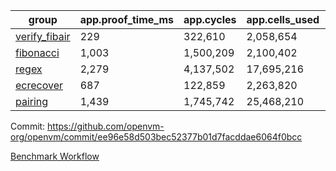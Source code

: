 | group | app.proof_time_ms | app.cycles | app.cells_used | leaf.proof_time_ms | leaf.cycles | leaf.cells_used |
| -- | -- | -- | -- | -- | -- | -- |
| [verify_fibair](https://github.com/openvm-org/openvm/blob/benchmark-results/benchmarks-pr/2186/verify_fibair-ee96e58d503bec52377b01d7facddae6064f0bcc.md) | 229 |  322,610 |  2,058,654 |- | - | - |
| [fibonacci](https://github.com/openvm-org/openvm/blob/benchmark-results/benchmarks-pr/2186/fibonacci-ee96e58d503bec52377b01d7facddae6064f0bcc.md) | 1,003 |  1,500,209 |  2,100,402 |- | - | - |
| [regex](https://github.com/openvm-org/openvm/blob/benchmark-results/benchmarks-pr/2186/regex-ee96e58d503bec52377b01d7facddae6064f0bcc.md) | 2,279 |  4,137,502 |  17,695,216 |- | - | - |
| [ecrecover](https://github.com/openvm-org/openvm/blob/benchmark-results/benchmarks-pr/2186/ecrecover-ee96e58d503bec52377b01d7facddae6064f0bcc.md) | 687 |  122,859 |  2,263,820 |- | - | - |
| [pairing](https://github.com/openvm-org/openvm/blob/benchmark-results/benchmarks-pr/2186/pairing-ee96e58d503bec52377b01d7facddae6064f0bcc.md) | 1,439 |  1,745,742 |  25,468,210 |- | - | - |


Commit: https://github.com/openvm-org/openvm/commit/ee96e58d503bec52377b01d7facddae6064f0bcc

[Benchmark Workflow](https://github.com/openvm-org/openvm/actions/runs/18919522759)
